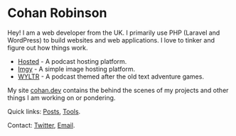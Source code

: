 # Cohan Robinson

Hey! I am a web developer from the UK. I primarily use PHP (Laravel and WordPress) to build websites and web applications. I love to tinker and figure out how things work.

- [Hosted](https://hosted.fm) - A podcast hosting platform.
- [Imgy](https://imgy.org) - A simple image hosting platform.
- [WYLTR](https://www.wouldyouliketorestart.com/) - A podcast themed after the old text adventure games.

My site [cohan.dev](https://cohan.dev/) contains the behind the scenes of my projects and other things I am working on or pondering.

Quick links: [Posts](https://cohan.dev/posts), [Tools](https://cohan.dev/tools).

Contact: [Twitter](https://twitter.com/cohanrobinson), [Email](mailto:cohan@cohan.dev).
